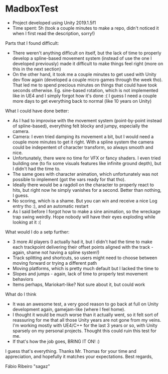 # MadboxTest

- Project developed using Unity 2019.1.5f1
- Time spent: 5h (took a couple minutes to make a repo, didn't noticed it when I first read the description, sorry!)

Parts that I found difficult:
- There weren't anything difficult on itself, but the lack of time to properly develop a spline-based movement system (instead of use the one I developed previously) made it difficult to make things feel right (more on this in the next section)
- On the other hand, it took me a couple minutes to get used with Unity dev flow again (developed a couple micro games through the week tho). That led me to spend precious minutes on things that could have took seconds otherwise. Eg. sine-based rotation, which is not implemented like in UE4 and I simply forgot how it's done :( I guess I need a couple more days to get everything back to normal (like 10 years on Unity)

What I could have done better:
- As I had to improvise with the movement system (point-by-point instead of spline-based), everything felt blocky and jumpy, especially the camera.
- Camera: I even tried damping its movement a bit, but I would need a couple more minutes to get it right. With a spline system the camera could be indepentent of character transform, so always smooth and nice.
- Unfortunately, there were no time for VFX or fancy shaders. I even tried building one (to fix some visuals features like infinite ground depth), but I didn't had the time to.
- The same goes with character animation, which unfortunately was not possible to implement (got the vars ready for that tho).
- Ideally there would be a ragdoll on the character to properly react to hits, but right now he simply vanishes for a second. Better than nothing, I guess.
- No scoring, which is a shame. But you can win and receive a nice Log entry tho :), and an automatic restart
- As I said before I forgot how to make a sine animation, so the wreckage trap swing weirdly. Hope nobody will have their eyes exploding while looking at it :(

What would I do a setp further:
- 3 more AI players (I actually had it, but I didn't had the time to make each trackpoint delivering their offset points aligned with the track - again, shame not having a spline system!)
- Track splitting and shortcuts, so users might need to choose between moving forward or trying a different path
- Moving platforms, which is pretty much default but I lacked the time to
- Slopes and jumps - again, lack of time to properly test movement behaviors
- Items perhaps, Mariokart-like? Not sure about it, but could work

What do I think
- It was an awesome test, a very good reason to go back at full on Unity development again, gamejam-like (where I feel home).
- I thought it would be much worse than it actually went, so it felt sort of reassuring for me that all those Unity years are not gone from my veins. I'm working mostly with UE4/C++ for the last 3 years or so, with Unity sparsely on my personal projects. Thought this could ruin this test for me.
- If that's how the job goes, BRING IT ON! :)


I guess that's everything. Thanks Mr. Thomas for your time and appreciation, and hopefully it matches your expectations. Best regards,



Fábio Ribeiro "sagaz"